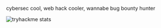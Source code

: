 cybersec cool, web hack cooler, wannabe bug bounty hunter

![tryhackme stats](https://raw.githubusercontent.com/clides/clides/master/.github/workflows/tryhackme-badge-workflow.yml)
